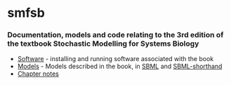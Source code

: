 # smfsb

### Documentation, models and code relating to the 3rd edition of the textbook Stochastic Modelling for Systems Biology

* [Software](Software.md) - installing and running software associated with the book
* [Models](models/) - Models described in the book, in [SBML](http://sbml.org/Main_Page) and [SBML-shorthand](https://www.staff.ncl.ac.uk/d.j.wilkinson/software/sbml-sh/)
* [Chapter notes](ChapterNotes.md)



